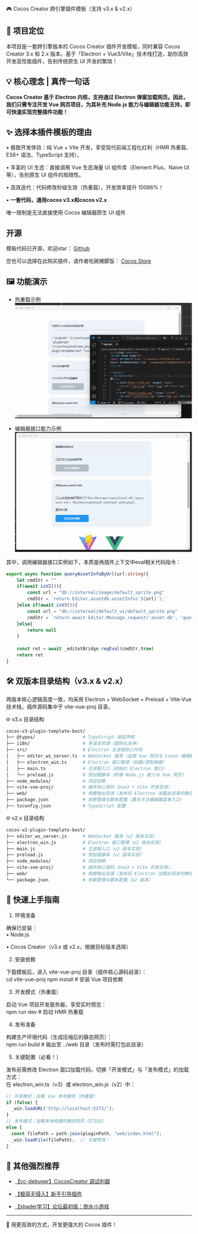 🎮 Cocos Creator 跨引擎插件模板（支持 v3.x & v2.x）

## 🌟 项目定位

本项目是一套跨引擎版本的 Cocos Creator 插件开发模板，同时兼容 Cocos Creator 3.x 和 2.x 版本。基于「Electron + Vue3/Vite」技术栈打造，助你高效开发高性能插件，告别传统原生 UI 开发的繁琐！

## 💡 核心理念 | 真传一句话

**Cocos Creator 基于 Electron 内核，支持通过 Electron 弹窗加载网页。因此，我们只需专注开发 Vue 网页项目，为其补充 Node.js 能力与编辑器功能支持，即可快速实现完整插件功能！**

## ✨ 选择本插件模板的理由

• 极致开发体验：纯 Vue + Vite 开发，享受现代前端工程化红利（HMR 热重载、ES6+ 语法、TypeScript 支持）。  

• 丰富的 UI 生态：直接调用 Vue 生态海量 UI 组件库（Element Plus、Naive UI 等），告别原生 UI 组件的局限性。  

• 高效迭代：代码修改秒级生效（热重载），开发效率提升 10086%！  

• **一套代码，通用cocos v3.x和cocos v2.x**


唯一限制是无法直接使用 Cocos 编辑器原生 UI 组件

## 开源
模板代码已开源，欢迎star： [Github](https://github.com/hyz1992/cocos-plugin-template-best.git )

您也可以选择在此购买插件，请作者吃碗猪脚饭： [Cocos Store](https://store.cocos.com/app/detail/8016 )

##  🖼️ 功能演示

* 热重载示例
![热重载.gif](./imgs/hot_reload.gif)

*  编辑器接口能力示例
![查询编辑器信息.gif](./imgs/editor_func.gif)

其中，调用编辑器接口实例如下，本质是再插件上下文中eval相关代码指令：
```typescript
export async function queryAssetInfoByUrl(url:string){
    let cmdStr = ""
    if(await isV2()){
        const url = "db://internal/image/default_sprite.png"
        cmdStr = `return Editor.assetdb.assetInfo('${url}');`
    }else if(await isV3()){
        const url = "db://internal/default_ui/default_sprite.png"
        cmdStr = `return await Editor.Message.request('asset-db', 'query-asset-info', "${url}")`
    }else{
        return null
    }

    const ret = await _editotBridge.reqEval(cmdStr,true)
    return ret
}
```

## 🛠️ 双版本目录结构（v3.x & v2.x）

两版本核心逻辑高度一致，均采用 Electron + WebSocket + Preload + Vite-Vue 技术栈，插件源码集中于 vite-vue-proj 目录。

🌐 v3.x 目录结构

```bash
cocos-v3-plugin-template-best/
├── @types/                  # TypeScript 类型声明
├── i18n/                    # 多语言资源（国际化支持）
├── src/                     # Electron 主进程核心代码
│   ├── editor_ws_server.ts  # WebSocket 服务（连接 Vue 网页与 Cocos 编辑器）
│   ├── electron_win.ts      # Electron 窗口管理（创建/控制弹窗）
│   ├── main.ts              # 主进程入口（初始化 Electron 窗口）
│   └── preload.js           # 预加载脚本（桥接 Node.js 能力与 Vue 网页）
├── node_modules/            # 项目依赖
├── vite-vue-proj/           # 插件核心源码（Vue3 + Vite 开发目录）
├── web/                     # 构建输出目录（发布后 Electron 加载此目录的静态网页）
├── package.json             # 依赖管理与脚本配置（重点关注编辑器菜单入口）
├── tsconfig.json            # TypeScript 配置
```


🌐 v2.x 目录结构

```bash
cocos-v2-plugin-template-best/
├── editor_ws_server.js      # WebSocket 服务（v2 版本实现）
├── electron_win.js          # Electron 窗口管理（v2 版本实现）
├── main.js                  # 主进程入口（v2 版本实现）
├── preload.js               # 预加载脚本（v2 版本实现）
├── node_modules/            # 项目依赖
├── vite-vue-proj/           # 插件核心源码（Vue3 + Vite 开发目录）
├── web/                     # 构建输出目录（发布后 Electron 加载此目录的静态网页）
└── package.json             # 依赖管理与脚本配置（v2 版本）
```

## 🚀 快速上手指南

1. 环境准备

确保已安装：  
• Node.js

• Cocos Creator（v3.x 或 v2.x，根据目标版本选择）  

2. 安装依赖

下载模板后，进入 vite-vue-proj 目录（插件核心源码目录）：  
cd vite-vue-proj
npm install  # 安装 Vue 项目依赖


3. 开发模式（热重载）

启动 Vue 项目开发服务器，享受实时预览：  
npm run dev  # 启动 HMR 热重载


4. 发布准备

构建生产环境代码（生成压缩后的静态网页）：  
npm run build  # 输出至 ../web 目录（发布时需打包此目录）


5. 关键配置（必看！）

发布前需修改 Electron 窗口加载代码，切换「开发模式」与「发布模式」的加载方式：  
在 electron_win.ts（v3）或 electron_win.js（v2）中：  
```js
// 开发模式：加载 Vue 本地服务（热重载）
if (false) {
  _win.loadURL('http://localhost:5173/');
} 
// 发布模式：加载本地构建的静态网页（打包后）
else {
  const filePath = path.join(pluginPath, "web/index.html");
  _win.loadFile(filePath);  // 关键修改！
}
```


## 📜 其他强烈推荐
* [【cc-debuger】CocosCreator 调试利器 ](https://store.cocos.com/app/detail/7417)

* [【极简无侵入】新手引导插件](https://store.cocos.com/app/detail/6679)

* [【shader学习】论坛最初版：倒水小游戏](https://store.cocos.com/app/detail/5664)


--- 

🌈 用更高效的方式，开发更强大的 Cocos 插件！